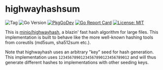 # highwayhashsum

![Tag](https://img.shields.io/github/v/tag/danielb42/highwayhashsum)
![Go Version](https://img.shields.io/github/go-mod/go-version/danielb42/highwayhashsum)
[![PkgGoDev](https://pkg.go.dev/badge/github.com/danielb42/highwayhashsum)](https://pkg.go.dev/github.com/danielb42/highwayhashsum)
[![Go Report Card](https://goreportcard.com/badge/github.com/danielb42/highwayhashsum)](https://goreportcard.com/report/github.com/danielb42/highwayhashsum)
[![License: MIT](https://img.shields.io/badge/License-MIT-green.svg)](https://opensource.org/licenses/MIT)

This is [minio/highwayhash](https://github.com/minio/highwayhash), a blazin' fast hash algorithm for large files. This implementation is built to behave like the more well-known hashing tools from coreutils (md5sum, sha512sum etc.).

Note that highwayhash uses an arbitrary "key" seed for hash generation. This implementation uses `12345678901234567890123456789012` and will thus generate different hashes to implementations with other seeding keys.